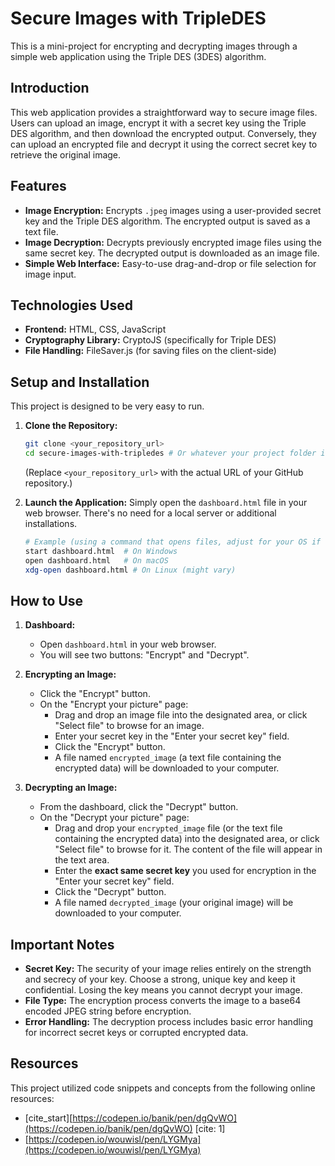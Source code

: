 # Secure Images with TripleDES

This is a mini-project for encrypting and decrypting images through a simple web application using the Triple DES (3DES) algorithm.

## Introduction

This web application provides a straightforward way to secure image files. Users can upload an image, encrypt it with a secret key using the Triple DES algorithm, and then download the encrypted output. Conversely, they can upload an encrypted file and decrypt it using the correct secret key to retrieve the original image.

## Features

* **Image Encryption:** Encrypts `.jpeg` images using a user-provided secret key and the Triple DES algorithm. The encrypted output is saved as a text file.
* **Image Decryption:** Decrypts previously encrypted image files using the same secret key. The decrypted output is downloaded as an image file.
* **Simple Web Interface:** Easy-to-use drag-and-drop or file selection for image input.

## Technologies Used

* **Frontend:** HTML, CSS, JavaScript
* **Cryptography Library:** CryptoJS (specifically for Triple DES)
* **File Handling:** FileSaver.js (for saving files on the client-side)

## Setup and Installation

This project is designed to be very easy to run.

1.  **Clone the Repository:**
    ```bash
    git clone <your_repository_url>
    cd secure-images-with-tripledes # Or whatever your project folder is named
    ```
    (Replace `<your_repository_url>` with the actual URL of your GitHub repository.)

2.  **Launch the Application:**
    Simply open the `dashboard.html` file in your web browser. There's no need for a local server or additional installations.

    ```bash
    # Example (using a command that opens files, adjust for your OS if needed)
    start dashboard.html  # On Windows
    open dashboard.html   # On macOS
    xdg-open dashboard.html # On Linux (might vary)
    ```

## How to Use

1.  **Dashboard:**
    * Open `dashboard.html` in your web browser.
    * You will see two buttons: "Encrypt" and "Decrypt".

2.  **Encrypting an Image:**
    * Click the "Encrypt" button.
    * On the "Encrypt your picture" page:
        * Drag and drop an image file into the designated area, or click "Select file" to browse for an image.
        * Enter your secret key in the "Enter your secret key" field.
        * Click the "Encrypt" button.
        * A file named `encrypted_image` (a text file containing the encrypted data) will be downloaded to your computer.

3.  **Decrypting an Image:**
    * From the dashboard, click the "Decrypt" button.
    * On the "Decrypt your picture" page:
        * Drag and drop your `encrypted_image` file (or the text file containing the encrypted data) into the designated area, or click "Select file" to browse for it. The content of the file will appear in the text area.
        * Enter the **exact same secret key** you used for encryption in the "Enter your secret key" field.
        * Click the "Decrypt" button.
        * A file named `decrypted_image` (your original image) will be downloaded to your computer.

## Important Notes

* **Secret Key:** The security of your image relies entirely on the strength and secrecy of your key. Choose a strong, unique key and keep it confidential. Losing the key means you cannot decrypt your image.
* **File Type:** The encryption process converts the image to a base64 encoded JPEG string before encryption.
* **Error Handling:** The decryption process includes basic error handling for incorrect secret keys or corrupted encrypted data.

## Resources

This project utilized code snippets and concepts from the following online resources:
* [cite_start][https://codepen.io/banik/pen/dgQvWO](https://codepen.io/banik/pen/dgQvWO) [cite: 1]
* [https://codepen.io/wouwisl/pen/LYGMya](https://codepen.io/wouwisl/pen/LYGMya)
